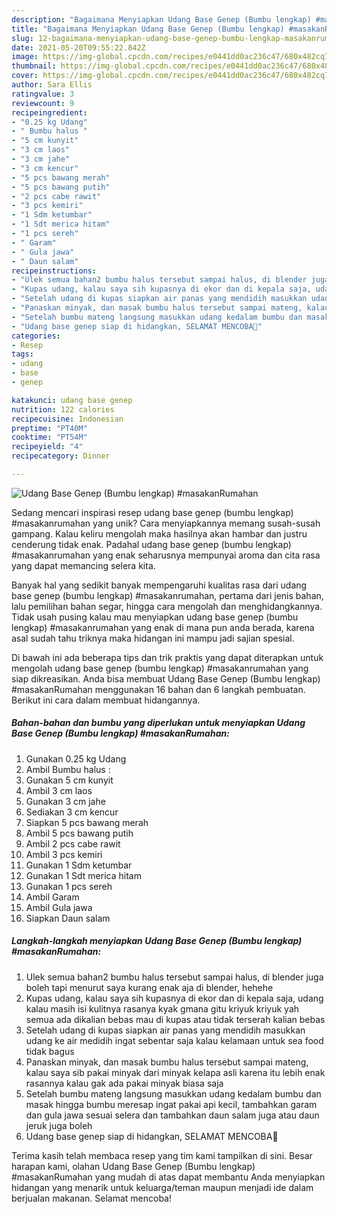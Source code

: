 ```yaml
---
description: "Bagaimana Menyiapkan Udang Base Genep (Bumbu lengkap) #masakanRumahan yang Enak Banget"
title: "Bagaimana Menyiapkan Udang Base Genep (Bumbu lengkap) #masakanRumahan yang Enak Banget"
slug: 12-bagaimana-menyiapkan-udang-base-genep-bumbu-lengkap-masakanrumahan-yang-enak-banget
date: 2021-05-20T09:55:22.842Z
image: https://img-global.cpcdn.com/recipes/e0441dd0ac236c47/680x482cq70/udang-base-genep-bumbu-lengkap-masakanrumahan-foto-resep-utama.jpg
thumbnail: https://img-global.cpcdn.com/recipes/e0441dd0ac236c47/680x482cq70/udang-base-genep-bumbu-lengkap-masakanrumahan-foto-resep-utama.jpg
cover: https://img-global.cpcdn.com/recipes/e0441dd0ac236c47/680x482cq70/udang-base-genep-bumbu-lengkap-masakanrumahan-foto-resep-utama.jpg
author: Sara Ellis
ratingvalue: 3
reviewcount: 9
recipeingredient:
- "0.25 kg Udang"
- " Bumbu halus "
- "5 cm kunyit"
- "3 cm laos"
- "3 cm jahe"
- "3 cm kencur"
- "5 pcs bawang merah"
- "5 pcs bawang putih"
- "2 pcs cabe rawit"
- "3 pcs kemiri"
- "1 Sdm ketumbar"
- "1 Sdt merica hitam"
- "1 pcs sereh"
- " Garam"
- " Gula jawa"
- " Daun salam"
recipeinstructions:
- "Ulek semua bahan2 bumbu halus tersebut sampai halus, di blender juga boleh tapi menurut saya kurang enak aja di blender, hehehe"
- "Kupas udang, kalau saya sih kupasnya di ekor dan di kepala saja, udang kalau masih isi kulitnya rasanya kyak gmana gitu kriyuk kriyuk yah semua ada dikalian bebas mau di kupas atau tidak terserah kalian bebas"
- "Setelah udang di kupas siapkan air panas yang mendidih masukkan udang ke air medidih ingat sebentar saja kalau kelamaan untuk sea food tidak bagus"
- "Panaskan minyak, dan masak bumbu halus tersebut sampai mateng, kalau saya sib pakai minyak dari minyak kelapa asli karena itu lebih enak rasannya kalau gak ada pakai minyak biasa saja"
- "Setelah bumbu mateng langsung masukkan udang kedalam bumbu dan masak hingga bumbu meresap ingat pakai api kecil, tambahkan garam dan gula jawa sesuai selera dan tambahkan daun salam juga atau daun jeruk juga boleh"
- "Udang base genep siap di hidangkan, SELAMAT MENCOBA🙏"
categories:
- Resep
tags:
- udang
- base
- genep

katakunci: udang base genep 
nutrition: 122 calories
recipecuisine: Indonesian
preptime: "PT40M"
cooktime: "PT54M"
recipeyield: "4"
recipecategory: Dinner

---
```



![Udang Base Genep (Bumbu lengkap) #masakanRumahan](https://img-global.cpcdn.com/recipes/e0441dd0ac236c47/680x482cq70/udang-base-genep-bumbu-lengkap-masakanrumahan-foto-resep-utama.jpg)

Sedang mencari inspirasi resep udang base genep (bumbu lengkap) #masakanrumahan yang unik? Cara menyiapkannya memang susah-susah gampang. Kalau keliru mengolah maka hasilnya akan hambar dan justru cenderung tidak enak. Padahal udang base genep (bumbu lengkap) #masakanrumahan yang enak seharusnya mempunyai aroma dan cita rasa yang dapat memancing selera kita.

Banyak hal yang sedikit banyak mempengaruhi kualitas rasa dari udang base genep (bumbu lengkap) #masakanrumahan, pertama dari jenis bahan, lalu pemilihan bahan segar, hingga cara mengolah dan menghidangkannya. Tidak usah pusing kalau mau menyiapkan udang base genep (bumbu lengkap) #masakanrumahan yang enak di mana pun anda berada, karena asal sudah tahu triknya maka hidangan ini mampu jadi sajian spesial.




Di bawah ini ada beberapa tips dan trik praktis yang dapat diterapkan untuk mengolah udang base genep (bumbu lengkap) #masakanrumahan yang siap dikreasikan. Anda bisa membuat Udang Base Genep (Bumbu lengkap) #masakanRumahan menggunakan 16 bahan dan 6 langkah pembuatan. Berikut ini cara dalam membuat hidangannya.

<!--inarticleads1-->

##### Bahan-bahan dan bumbu yang diperlukan untuk menyiapkan Udang Base Genep (Bumbu lengkap) #masakanRumahan:

1. Gunakan 0.25 kg Udang
1. Ambil  Bumbu halus :
1. Gunakan 5 cm kunyit
1. Ambil 3 cm laos
1. Gunakan 3 cm jahe
1. Sediakan 3 cm kencur
1. Siapkan 5 pcs bawang merah
1. Ambil 5 pcs bawang putih
1. Ambil 2 pcs cabe rawit
1. Ambil 3 pcs kemiri
1. Gunakan 1 Sdm ketumbar
1. Gunakan 1 Sdt merica hitam
1. Gunakan 1 pcs sereh
1. Ambil  Garam
1. Ambil  Gula jawa
1. Siapkan  Daun salam




<!--inarticleads2-->

##### Langkah-langkah menyiapkan Udang Base Genep (Bumbu lengkap) #masakanRumahan:

1. Ulek semua bahan2 bumbu halus tersebut sampai halus, di blender juga boleh tapi menurut saya kurang enak aja di blender, hehehe
1. Kupas udang, kalau saya sih kupasnya di ekor dan di kepala saja, udang kalau masih isi kulitnya rasanya kyak gmana gitu kriyuk kriyuk yah semua ada dikalian bebas mau di kupas atau tidak terserah kalian bebas
1. Setelah udang di kupas siapkan air panas yang mendidih masukkan udang ke air medidih ingat sebentar saja kalau kelamaan untuk sea food tidak bagus
1. Panaskan minyak, dan masak bumbu halus tersebut sampai mateng, kalau saya sib pakai minyak dari minyak kelapa asli karena itu lebih enak rasannya kalau gak ada pakai minyak biasa saja
1. Setelah bumbu mateng langsung masukkan udang kedalam bumbu dan masak hingga bumbu meresap ingat pakai api kecil, tambahkan garam dan gula jawa sesuai selera dan tambahkan daun salam juga atau daun jeruk juga boleh
1. Udang base genep siap di hidangkan, SELAMAT MENCOBA🙏




Terima kasih telah membaca resep yang tim kami tampilkan di sini. Besar harapan kami, olahan Udang Base Genep (Bumbu lengkap) #masakanRumahan yang mudah di atas dapat membantu Anda menyiapkan hidangan yang menarik untuk keluarga/teman maupun menjadi ide dalam berjualan makanan. Selamat mencoba!

